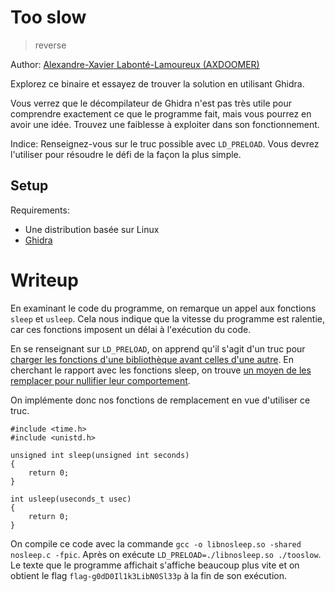 # Too slow

> reverse

Author: [Alexandre-Xavier Labonté-Lamoureux (AXDOOMER)](https://github.com/axdoomer)

Explorez ce binaire et essayez de trouver la solution en utilisant Ghidra.

Vous verrez que le décompilateur de Ghidra n'est pas très utile pour comprendre exactement ce que le programme fait, mais vous pourrez en avoir une idée. Trouvez une faiblesse à exploiter dans son fonctionnement.

Indice: Renseignez-vous sur le truc possible avec `LD_PRELOAD`. Vous devrez l'utiliser pour résoudre le défi de la façon la plus simple.

## Setup

Requirements:
- Une distribution basée sur Linux
- [Ghidra](https://ghidra-sre.org/)

# Writeup

En examinant le code du programme, on remarque un appel aux fonctions `sleep` et `usleep`. Cela nous indique que la vitesse du programme est ralentie, car ces fonctions imposent un délai à l'exécution du code. 

En se renseignant sur `LD_PRELOAD`, on apprend qu'il s'agit d'un truc pour [charger les fonctions d'une bibliothèque avant celles d'une autre](https://stackoverflow.com/a/426260). En cherchant le rapport avec les fonctions sleep, on trouve [un moyen de les remplacer pour nullifier leur comportement](https://stackoverflow.com/a/9302942).

On implémente donc nos fonctions de remplacement en vue d'utiliser ce truc.

```
#include <time.h>
#include <unistd.h>

unsigned int sleep(unsigned int seconds)
{
	return 0;
}

int usleep(useconds_t usec)
{
	return 0;
}
```

On compile ce code avec la commande `gcc -o libnosleep.so -shared nosleep.c -fpic`. Après on exécute `LD_PRELOAD=./libnosleep.so ./tooslow`. Le texte que le programme affichait s'affiche beaucoup plus vite et on obtient le flag `flag-g0dD0Il1k3LibN0Sl33p` à la fin de son exécution. 
